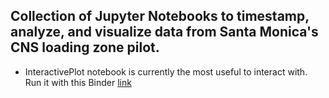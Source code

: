 ## Collection of Jupyter Notebooks to timestamp, analyze, and visualize data from Santa Monica's CNS loading zone pilot.
  * InteractivePlot notebook is currently the most useful to interact with. Run it with this Binder [link](https://hub.gke.mybinder.org/user/ucla-its-curb-analysis-visuals-qvq4t2w8/notebooks/InteractivePlot.ipynb)
